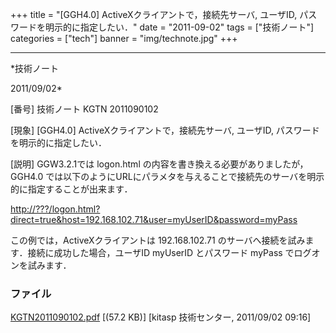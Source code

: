 ﻿+++
title = "[GGH4.0] ActiveXクライアントで，接続先サーバ, ユーザID, パスワードを明示的に指定したい．"
date = "2011-09-02"
tags = ["技術ノート"]
categories = ["tech"]
banner = "img/technote.jpg"
+++

-----------------------------------------------------------------------------------------------------------------------------

*技術ノート

2011/09/02*


[番号]
技術ノート KGTN 2011090102

[現象]
[GGH4.0] ActiveXクライアントで，接続先サーバ, ユーザID,
パスワードを明示的に指定したい．

[説明]
GGW3.2.1では logon.html の内容を書き換える必要がありましたが， GGH4.0
では以下のようにURLにパラメタを与えることで接続先のサーバを明示的に指定することが出来ます．

<http://???/logon.html?direct=true&host=192.168.102.71&user=myUserID&password=myPass>

この例では，ActiveXクライアントは 192.168.102.71
のサーバへ接続を試みます．接続に成功した場合，ユーザID myUserID
とパスワード myPass でログオンを試みます．


### ファイル

 
 


[KGTN2011090102.pdf](http://techreport.kitasp.net/attachments/download/609/KGTN2011090102.pdf)
 [(57.2 KB)] [kitasp 技術センター, 2011/09/02
09:16]


 


 

